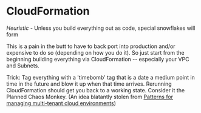 # CloudFormation

*Heuristic* - Unless you build everything out as code, special snowflakes will form

This is a pain in the butt to have to back port into production and/or expensive to do so (depending on how you do it). So just start from the beginning building everything via CloudFormation -- especially your VPC and Subnets.

Trick: Tag everything with a 'timebomb' tag that is a date a medium point in time in the future and blow it up when that time arrives. Rerunning CloudFormation should get you back to a working state. Consider it the Planned Chaos Monkey. (An idea blatantly stolen from [Patterns for managing multi-tenant cloud environments](https://18f.gsa.gov/2016/08/10/patterns-for-managing-multi-tenant-cloud-environments/))
